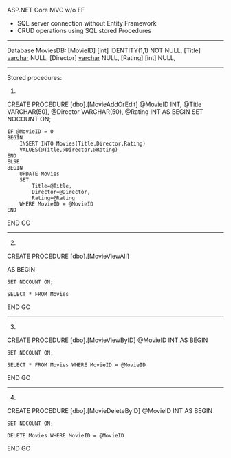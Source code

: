 ASP.NET Core MVC w/o EF

- SQL server connection without Entity Framework
- CRUD operations using SQL stored Procedures 

----------------

Database MoviesDB:
[MovieID] [int] IDENTITY(1,1) NOT NULL,
[Title] [varchar](100) NULL,
[Director] [varchar](100) NULL,
[Rating] [int] NULL,

--------------------

Stored procedures:

1) 
CREATE PROCEDURE [dbo].[MovieAddOrEdit]
	@MovieID INT,
	@Title VARCHAR(50),
	@Director VARCHAR(50),
	@Rating INT
AS
BEGIN
	SET NOCOUNT ON;

	IF @MovieID = 0
	BEGIN 
		INSERT INTO Movies(Title,Director,Rating)
		VALUES(@Title,@Director,@Rating)
	END
	ELSE
	BEGIN
		UPDATE Movies 
		SET
			Title=@Title,
			Director=@Director,
			Rating=@Rating
		WHERE MovieID = @MovieID
	END
END
GO

----------------------------------
2)
 
CREATE PROCEDURE [dbo].[MovieViewAll] 
	
AS
BEGIN
	
	SET NOCOUNT ON;

	SELECT * FROM Movies 
END
GO

----------------------------------
3)

CREATE PROCEDURE [dbo].[MovieViewByID] 
	@MovieID INT
AS
BEGIN

	SET NOCOUNT ON;

	SELECT * FROM Movies WHERE MovieID = @MovieID
END
GO

----------------------------------
4)

CREATE PROCEDURE [dbo].[MovieDeleteByID] 
	@MovieID INT
AS
BEGIN
	
	SET NOCOUNT ON;

	DELETE Movies WHERE MovieID = @MovieID
END
GO




